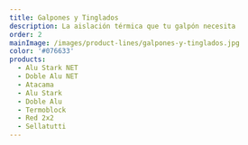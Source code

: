```yaml
---
title: Galpones y Tinglados
description: La aislación térmica que tu galpón necesita
order: 2
mainImage: /images/product-lines/galpones-y-tinglados.jpg
color: '#076633'
products:
  - Alu Stark NET
  - Doble Alu NET
  - Atacama
  - Alu Stark
  - Doble Alu
  - Termoblock
  - Red 2x2
  - Sellatutti
---
```

